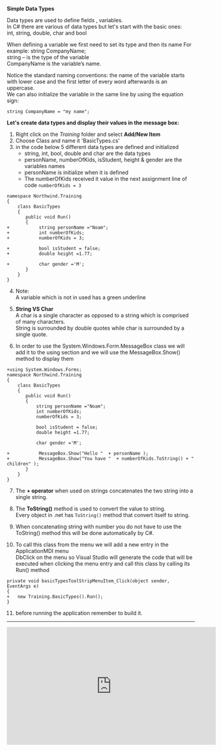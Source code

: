 ﻿**Simple Data Types**


Data types are  used to define fields , variables.  
In C# there are various of data types but let's start with the basic ones:  
int, string, double, char and bool  

When defining a variable we first need to set its type and then its name
For example: string CompanyName;  
string – is the type of the variable  
CompanyName is the variable’s name.  

Notice the standard naming conventions: the name of the variable starts with lower case and the first letter of every word afterwards is an uppercase.  
We can also initialize the variable in the same line by using the equation sign: 

```csdiff
string CompanyName = "my name";
```


**Let's create data types and display their values in the message box:**

1. Right click on the *Training* folder and select **Add/New Item**  
2. Choose Class and name it 'BasicTypes.cs'  
3. in the code below 5 different data types are defined and initialized  
    - string, int, bool, double and char are the data types   
    - personName, numberOfKids, isStudent, height & gender are the variables names  
    - personName is initialize when it is defined  
    - The numberOfKids received it value in the next assignment line of code `numberOfKids = 3`

```csdiff
namespace Northwind.Training
{
    class BasicTypes
    {
       public void Run()
       {
+           string personName ="Noam";
+           int numberOfKids;             
+           numberOfKids = 3;

+           bool isStudent = false;
+           double height =1.77;

+           char gender ='M';
       }     
    }
}
```


4. Note:  
    A variable which is not in used has a green underline  

5. **String VS Char**  
  A char is a single character as opposed to a string which is comprised of many characters.  
  String is surrounded by double quotes while char is surrounded by a single quote.  
   
6. In order to use the System.Windows.Form.MessageBox class we will add it to the using section 
   and we will use the MessageBox.Show() method to display them

```csdiff
+using System.Windows.Forms;
namespace Northwind.Training
{
    class BasicTypes
    {
       public void Run()
       {
           string personName ="Noam";
           int numberOfKids;             
           numberOfKids = 3;

           bool isStudent = false;
           double height =1.77;

           char gender ='M';

+         	MessageBox.Show("Hello "  + personName ); 
+         	MessageBox.Show("You have "  + numberOfKids.ToString() + " children" ); 
       }     
    }
}

```

7. The **+ operator** when used on strings concatenates the two string into a single string.  
8. The **ToString()** method is used to convert the value to string.  
    Every object in .net has `ToString()` method that convert itself to string.  

9. When concatenating string with number you do not have to use the ToString() method this will be done automatically by C#.
 
10. To call this class from the menu we will add a new entry in the ApplicationMDI menu  
   DbClick on the menu so Visual Studio will generate the code that will be executed when clicking the menu entry
   and call this class by calling its Run() method



```csdiff
private void basicTypesToolStripMenuItem_Click(object sender, EventArgs e)
{
+	new Training.BasicTypes().Run();
}
```
11. before running the application remember to build it.  

--- 

<iframe width="560" height="315" src="https://www.youtube.com/embed/eel6sOTM1hY?list=PL1DEQjXG2xnKI3TL-gsy91eXbh3ytOt6h" frameborder="0" allowfullscreen></iframe>




    